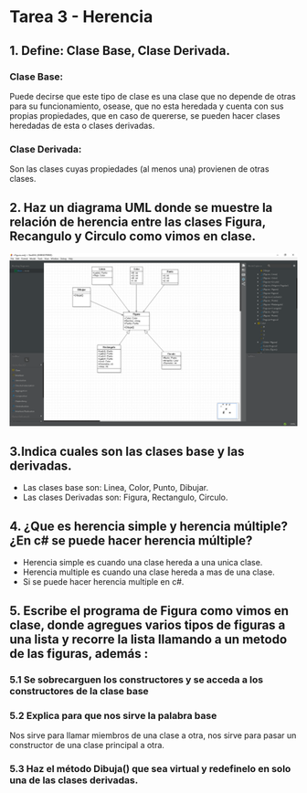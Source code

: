 # Tarea 3 - Herencia
## 1.  Define: Clase Base, Clase Derivada. 
### Clase Base:
Puede decirse que este tipo de clase es una clase que no depende de otras para su funcionamiento, osease, que no esta heredada y
cuenta con sus propias propiedades, que en caso de quererse, se pueden hacer clases heredadas de esta o clases derivadas.
### Clase Derivada: 
Son las clases cuyas propiedades (al menos una) provienen de otras clases.
##  2.  Haz un diagrama UML donde se muestre la relación de herencia entre las  clases Figura, Recangulo y Circulo como vimos en clase.
![UML](https://github.com/jr110/TAREA_3/blob/master/Imagenes/UML%20v2.png)
 
 ## 3.Indica cuales son las clases base y las derivadas.
 + Las clases base son: Linea, Color, Punto, Dibujar.
 + Las clases Derivadas son: Figura, Rectangulo, Circulo.
 
 ## 4. ¿Que es herencia simple y herencia múltiple? ¿En c# se puede hacer herencia múltiple?
 
+ Herencia simple es cuando una clase hereda a una unica clase.
+ Herencia multiple es cuando una clase hereda a mas de una clase.
+ Si se puede hacer herencia multiple en c#.
## 5. Escribe el programa de Figura como vimos en clase, donde agregues varios tipos de figuras a una lista y recorre la lista llamando a un metodo de las figuras, además :
###  5.1 Se sobrecarguen los constructores y se acceda a los constructores de la clase base 

### 5.2 Explica para que nos sirve la palabra base
Nos sirve para llamar miembros de una clase a otra, nos sirve para pasar un constructor de una clase principal a otra.

### 5.3  Haz el método Dibuja() que sea virtual y redefinelo en solo una de las clases derivadas.
